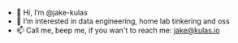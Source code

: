 - 👋 Hi, I’m @jake-kulas
- 👀 I’m interested in data engineering, home lab tinkering and oss
- 📫 Call me, beep me, if you wan't to reach me: jake@kulas.io